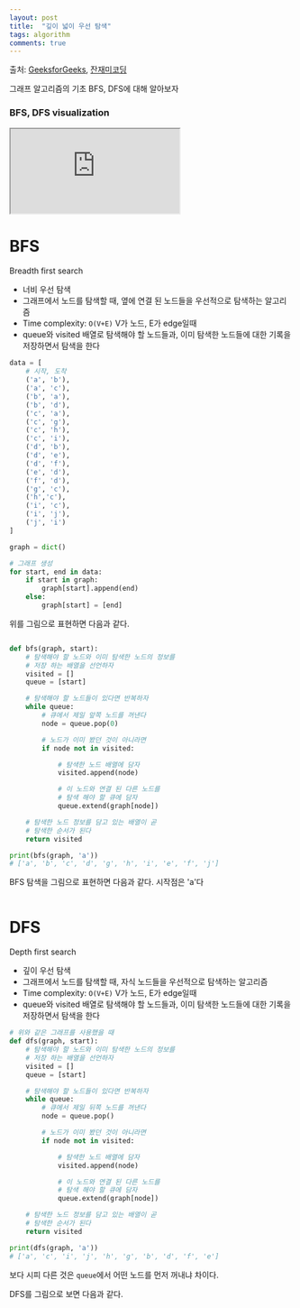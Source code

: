 ```yaml
---
layout: post
title:  "깊이 넓이 우선 탐색"
tags: algorithm
comments: true
---
```

출처: [GeeksforGeeks](https://www.geeksforgeeks.org/), [잔재미코딩](https://www.fun-coding.org/Chapter18-bfs-live.html)

그래프 알고리즘의 기초 BFS, DFS에 대해 알아보자

### BFS, DFS visualization
<!-- 16:9 aspect ratio -->
<div class="responsive-embed responsive-embed-16by9">
  <iframe class="responsive-embed-item" src="https://www.youtube-nocookie.com/embed/zaBhtODEL0w"></iframe>
</div>

# BFS
Breadth first search
- 너비 우선 탐색
- 그래프에서 노드를 탐색할 때, 옆에 연결 된 노드들을 우선적으로 탐색하는 알고리즘
- Time complexity: `O(V+E)` V가 노드, E가 edge일때
- queue와 visited 배열로 탐색해야 할 노드들과, 이미 탐색한 노드들에 대한 기록을 저장하면서 탐색을 한다

```python
data = [
    # 시작, 도착
    ('a', 'b'),
    ('a', 'c'),
    ('b', 'a'),
    ('b', 'd'),
    ('c', 'a'),
    ('c', 'g'),
    ('c', 'h'),
    ('c', 'i'),
    ('d', 'b'),
    ('d', 'e'),
    ('d', 'f'),
    ('e', 'd'),
    ('f', 'd'),
    ('g', 'c'),
    ('h','c'),
    ('i', 'c'),
    ('i', 'j'),
    ('j', 'i')
]

graph = dict()

# 그래프 생성
for start, end in data:
    if start in graph:
        graph[start].append(end)
    else:
        graph[start] = [end]
```

위를 그림으로 표현하면 다음과 같다.

<img src="{{ site.baseurl}}/images/bfs1.png" class="align-center" alt=""/>

```python
def bfs(graph, start):
    # 탐색해야 할 노드와 이미 탐색한 노드의 정보를
    # 저장 하는 배열을 선언하자
    visited = []
    queue = [start]

    # 탐색해야 할 노드들이 있다면 반복하자
    while queue:
        # 큐에서 제일 앞쪽 노드를 꺼낸다 
        node = queue.pop(0)

        # 노드가 이미 봤던 것이 아니라면
        if node not in visited:

            # 탐색한 노드 배열에 담자
            visited.append(node)

            # 이 노드와 연결 된 다른 노드를
            # 탐색 해야 할 큐에 담자
            queue.extend(graph[node])

    # 탐색한 노드 정보를 담고 있는 배열이 곧
    # 탐색한 순서가 된다
    return visited

print(bfs(graph, 'a'))
# ['a', 'b', 'c', 'd', 'g', 'h', 'i', 'e', 'f', 'j']
```

BFS 탐색을 그림으로 표현하면 다음과 같다. 시작점은 'a'다

<img src="{{ site.baseurl}}/images/bfs2.png" class="align-center" alt=""/>

# DFS
Depth first search
- 깊이 우선 탐색
- 그래프에서 노드를 탐색할 때, 자식 노드들을 우선적으로 탐색하는 알고리즘
- Time complexity: `O(V+E)` V가 노드, E가 edge일때
- queue와 visited 배열로 탐색해야 할 노드들과, 이미 탐색한 노드들에 대한 기록을 저장하면서 탐색을 한다

```python
# 위와 같은 그래프를 사용했을 때
def dfs(graph, start):
    # 탐색해야 할 노드와 이미 탐색한 노드의 정보를
    # 저장 하는 배열을 선언하자
    visited = []
    queue = [start]

    # 탐색해야 할 노드들이 있다면 반복하자
    while queue:
        # 큐에서 제일 뒤쪽 노드를 꺼낸다 
        node = queue.pop()

        # 노드가 이미 봤던 것이 아니라면
        if node not in visited:

            # 탐색한 노드 배열에 담자
            visited.append(node)

            # 이 노드와 연결 된 다른 노드를
            # 탐색 해야 할 큐에 담자
            queue.extend(graph[node])

    # 탐색한 노드 정보를 담고 있는 배열이 곧
    # 탐색한 순서가 된다
    return visited

print(dfs(graph, 'a'))
# ['a', 'c', 'i', 'j', 'h', 'g', 'b', 'd', 'f', 'e']
```

보다 시피 다른 것은 `queue`에서 어떤 노드를 먼저 꺼내냐 차이다.

DFS를 그림으로 보면 다음과 같다.

<img src="{{ site.baseurl}}/images/dfs1.png" class="align-center" alt=""/>